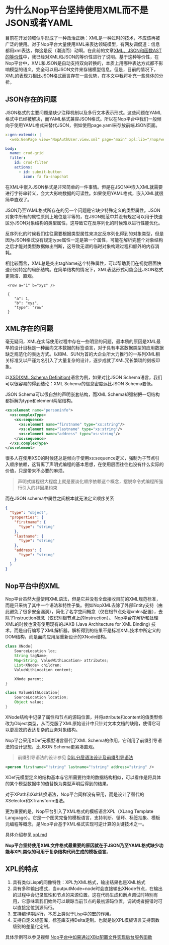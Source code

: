 # 为什么Nop平台坚持使用XML而不是JSON或者YAML

目前在开发领域似乎形成了一种政治正确：XML是一种过时的技术，不应该再被广泛的使用。对于Nop平台大量使用XML来表达领域模型，有网友调侃道：信息都用xml表达，你这是反（潮流而）动啊。在此前的文章[XML、JSON和函数AST的等价性](https://zhuanlan.zhihu.com/p/554294376)中，我已经对XML和JSON的等价性进行了说明。基于这种等价性，在Nop平台中，XML和JSON是自动支持双向转换的，本质上用哪种表达方式都不影响模型的语义，完全可以用JSON文件来存储模型信息。但是，目前的情况下，XML的表现力相比JSON格式而言存在一些优势，在本文中我将补充一些具体的分析。

## JSON存在的问题

JSON格式的主要问题是缺少注释机制以及多行文本表示形式。这些问题在YAML格式中已经被解决，而YAML格式兼容JSON格式。所以在Nop平台中我们一般倾向于使用YAML格式来替代JSON，例如使用page.yaml来存放前端JSON页面。

```yaml
x:gen-extends: |
  <web:GenPage view="NopAuthUser.view.xml" page="main" xpl:lib="/nop/web/xlib/web.xlib" />

body:
  name: crud-grid
  filter:
    id: crud-filter
    actions:
      - id: submit-button
        icon: fa fa-snapchat
```

在XML中嵌入JSON格式是非常简单的一件事情。但是在JSON中嵌入XML就需要进行字符串转义，会大大影响数据的可读性。如果使用YAML格式，嵌入XML就很简单直观了。

JSON乃至YAML格式所存在的另一个问题是它缺少特殊定义的类型属性。JSON对象中所有的属性原则上地位是平等的，在JSON规范中并没有规定可以用于快速区分JSON对象结构的类型属性，这导致它在反序列化的时候难以进行性能优化。

反序列化的时候我们往往需要根据类型属性来决定反序列化得到的对象类型，但是因为JSON格式没有规定type属性一定是第一个属性，可能在解析完整个对象结构之后才能对类型数据做出判断，这导致无谓的临时对象构建过程和额外的内存消耗。

相比较而言，XML总是突出tagName这个特殊属性，可以帮助我们在视觉层面快速识别特定的局部结构。在简单结构的情况下，XML表达形式可能会比JSON格式更简洁、直观。

```
 <row a="1" b="xyz" />

 {
 	"a": 1,
 	"b": "xyz",
 	"type": "row"
 }
```

## XML存在的问题

毫无疑问，XML在实际使用过程中存在一些明显的问题，最本质的原因是XML最早的设计目标是一种面向文本数据的标签语言，对于具有丰富数据类型的应用数据缺乏规范化的表达方式。以IBM、SUN为首的大企业所大力推行的一系列XML相关标准又以严谨为名引入了大量复杂的设计，逐步成就了XML冗长繁琐的刻板印象。

以[XSD(XML Schema Definition)](https://www.w3school.com.cn/schema/schema_intro.asp)语言为例，如果对比JSON Schema语言，我们可以很容易的得到结论：XML Schema的信息密度远比JSON Schema要低。

JSON Schema可以很自然的声明嵌套结构，而XML Schema却强制把一切结构都拆解为type和element两层结构。

```xml
<xs:element name="personinfo">
  <xs:complexType>
    <xs:sequence>
      <xs:element name="firstname" type="xs:string"/>
      <xs:element name="lastname" type="xs:string"/>
      <xs:element name="address" type="xs:string"/>
    </xs:sequence>
  </xs:complexType>
</xs:element>
```

很多人在使用XSD的时候还总是倾向于使用xs:sequence定义，强制为子节点引入顺序依赖，这背离了声明式编程的基本思想，在使用层面往往也没有什么实际的价值，只是带来不必要的麻烦。

> 声明式编程很大程度上就是要淡化顺序依赖这个概念，摆脱命令式编程所强行引入的非因果约束

而在JSON schema中属性之间根本就无法定义顺序关系

```json
{
  "type": "object",
  "properties": {
    "firstname": {
      "type": "string"
    },
    "lastname": {
      "type": "string"
    },
    "address": {
      "type": "string"
    }
  }
}
```

## Nop平台中的XML

Nop平台虽然大量使用XML语法，但是它并没有全盘接收目前的XML规范标准，而是只采纳了其中一个语法和特性子集。例如NopXML去除了外部Entity支持（由此避免了很多安全漏洞），简化了名字空间概念（仅在根节点处理xmlns配置），去除了Instruction概念（仅识别根节点上的Instruction）。 Nop平台在解析和处理XML的时候也没有使用现有的JAXB (Java Architecture for XML Binding) 技术，而是自行编写了XML解析器。解析得到的结果不是标准XML技术中所定义的DOM结构，而是面向应用层重新设计的XNode结构。

```java
class XNode{
	SourceLocation loc;
	String tagName;
	Map<String, ValueWithLocation> attributes;
	List<XNode> children;
	ValueWithLocation content;

	XNode parent;
}

class ValueWithLocation{
	SourceLocation location;
	Object value;
}
```

XNode结构中记录了属性和节点的源码位置，并将attribute和content的值类型修改为Object类型，从而克服了XML原始设计中只针对文本文档的缺陷，使得它可以更高效的表达复杂的业务对象结构。

Nop平台采用XDef元模型语言替代了XML Schema的作用，它利用了前缀引导语法的设计思想，比JSON Schema更紧凑直观。

> 前缀引导语法的设计参见 [DSL分层语法设计及前缀引导语法](https://zhuanlan.zhihu.com/p/548314138)

```xml
<person firstname="!string" lastname="!string" address="string" />
```

XDef元模型定义的结构基本与它所需要约束的数据结构相似，可以看作是将具体的某个模型数据中的值替换为类型声明后得到的结果。

对于XPath和Xslt转换语法，Nop平台同样没有采用，而是设计了替代的XSelector和XTransform语法。

更为重要的是，Nop平台引入了XML格式的模板语言XPL（XLang Template Language）。它是一个图灵完备的模板语言，支持判断、循环、标签抽象、模板元编程等概念，是Nop平台基于XML格式实现可逆计算的关键技术之一。

具体介绍参见 [xpl.md](https://gitee.com/canonical-entropy/nop-entropy/blob/master/docs/dev-guide/xlang/xpl.md)

**Nop平台坚持使用XML文件格式最重要的原因就在于JSON乃至YAML格式缺少功能与XPL类似的可用于复杂结构代码生成的模板语言**。

## XPL的特点

1. 具有类似Lisp的同像特性：XPL为XML格式，输出结果也是XML格式
2. 具有多种输出模式，当outputMode=node时会直接输出XNode节点，在输出的过程中会记录属性和节点的来源位置。这在代码生成和断点调试时特别有用，它意味着我们始终可以跟踪当前节点的最初源码位置，调试或者报错时可以直接定位到源码行。
3. 支持编译期运行，本质上类似于Lisp中的宏的作用。
4. 支持自定义标签库，标签库支持Delta定制。也就是说XPL模板语言支持函数级别的差量化定制。

具体示例可以参见视频 [Nop平台中如果通过XBiz配置文件实现后台服务函数](Nop平台中如果通过XBiz配置文件实现后台服务函数)
